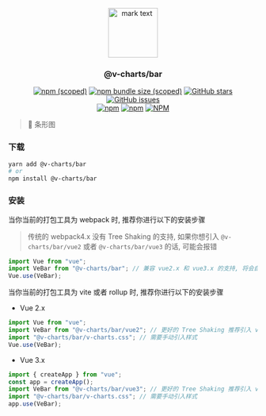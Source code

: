 <p align="center">
<img src="../../docs/.vuepress/public/favicon.ico" alt="mark text" width="100" height="100">
</p>

<h3 align="center">@v-charts/bar</h3>

<p align="center">
  <a href="https://www.npmjs.com/package/@v-charts/bar" target="_blank"><img alt="npm (scoped)" src="https://img.shields.io/npm/v/@v-charts/bar"></a>
  <a href="https://www.npmjs.com/package/@v-charts/bar" target="_blank"><img alt="npm bundle size (scoped)" src="https://img.shields.io/bundlephobia/min/@v-charts/bar"></a>
  <a href="https://github.com/denaro-org/v-charts2/stargazers" target="_blank"><img alt="GitHub stars" src="https://img.shields.io/github/stars/@v-charts/bar"></a>
  <a href="https://github.com/denaro-org/v-charts2/issues" target="_blank"><img alt="GitHub issues" src="https://img.shields.io/github/issues/denaro-org/v-charts2"></a>
  <br />
  <a href="https://www.npmjs.com/package/@v-charts/bar" target="_blank"><img alt="npm" src="https://img.shields.io/npm/dt/@v-charts/bar"></a>
  <a href="https://www.npmjs.com/package/@v-charts/bar" target="_blank"><img alt="npm" src="https://img.shields.io/npm/dm/@v-charts/bar"></a>
  <a href="https://github.com/denaro-org/v-charts2/blob/main/LICENSE" target="_blank"><img alt="NPM" src="https://img.shields.io/npm/l/@v-charts/bar"></a>
</p>

> :tada: 条形图

### 下载

```bash
yarn add @v-charts/bar
# or
npm install @v-charts/bar
```

### 安装

当你当前的打包工具为 webpack 时, 推荐你进行以下的安装步骤

> 传统的 webpack4.x 没有 Tree Shaking 的支持, 如果你想引入 `@v-charts/bar/vue2` 或者 `@v-charts/bar/vue3` 的话, 可能会报错

```javascript
import Vue from "vue";
import VeBar from "@v-charts/bar"; // 兼容 vue2.x 和 vue3.x 的支持, 将会自动加载支持 vue2.x 的支持包或者支持 vue3.x 的支持包
Vue.use(VeBar);
```

当你当前的打包工具为 vite 或者 rollup 时, 推荐你进行以下的安装步骤

- Vue 2.x

```javascript
import Vue from "vue";
import VeBar from "@v-charts/bar/vue2"; // 更好的 Tree Shaking 推荐引入 vue2.x 的专属支持包
import "@v-charts/bar/v-charts.css"; // 需要手动引入样式
Vue.use(VeBar);
```

- Vue 3.x

```javascript
import { createApp } from "vue";
const app = createApp();
import VeBar from "@v-charts/bar/vue3"; // 更好的 Tree Shaking 推荐引入 vue3.x 的专属支持包
import "@v-charts/bar/v-charts.css"; // 需要手动引入样式
app.use(VeBar);
```
